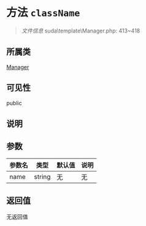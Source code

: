 # 方法 `className`

> *文件信息* suda\template\Manager.php: 413~418

## 所属类 

[Manager](../Manager.md)

## 可见性

public

## 说明



## 参数


| 参数名 | 类型 | 默认值 | 说明 |
|--------|-----|-------|-------|
| name |  string | 无 | 无 |



## 返回值

无返回值

